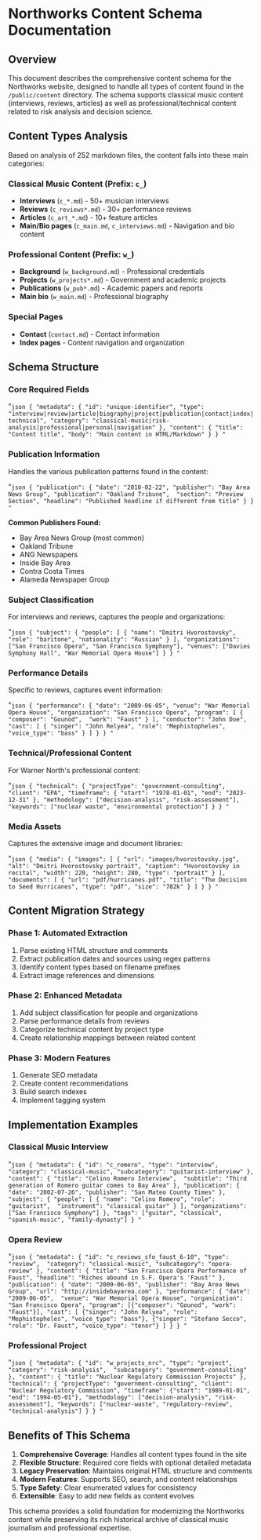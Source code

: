 # Northworks Content Schema Documentation

## Overview

This document describes the comprehensive content schema for the Northworks website, designed to handle all types of content found in the `/public/content` directory. The schema supports classical music content (interviews, reviews, articles) as well as professional/technical content related to risk analysis and decision science.

## Content Types Analysis

Based on analysis of 252 markdown files, the content falls into these main categories:

### Classical Music Content (Prefix: `c_`)
- **Interviews** (`c_*.md`) - 50+ musician interviews
- **Reviews** (`c_reviews*.md`) - 30+ performance reviews  
- **Articles** (`c_art_*.md`) - 10+ feature articles
- **Main/Bio pages** (`c_main.md`, `c_interviews.md`) - Navigation and bio content

### Professional Content (Prefix: `w_`)
- **Background** (`w_background.md`) - Professional credentials
- **Projects** (`w_projects*.md`) - Government and academic projects
- **Publications** (`w_pub*.md`) - Academic papers and reports
- **Main bio** (`w_main.md`) - Professional biography

### Special Pages
- **Contact** (`contact.md`) - Contact information
- **Index pages** - Content navigation and organization

## Schema Structure

### Core Required Fields

"`json
{
  "metadata": {
    "id": "unique-identifier",
    "type": "interview|review|article|biography|project|publication|contact|index|technical",
    "category": "classical-music|risk-analysis|professional|personal|navigation"
  },
  "content": {
    "title": "Content title",
    "body": "Main content in HTML/Markdown"
  }
}
"`

### Publication Information

Handles the various publication patterns found in the content:

"`json
{
  "publication": {
    "date": "2010-02-22",
    "publisher": "Bay Area News Group",
    "publication": "Oakland Tribune", 
    "section": "Preview Section",
    "headline": "Published headline if different from title"
  }
}
"`

**Common Publishers Found:**
- Bay Area News Group (most common)
- Oakland Tribune
- ANG Newspapers  
- Inside Bay Area
- Contra Costa Times
- Alameda Newspaper Group

### Subject Classification

For interviews and reviews, captures the people and organizations:

"`json
{
  "subject": {
    "people": [
      {
        "name": "Dmitri Hvorostovsky",
        "role": "baritone",
        "nationality": "Russian"
      }
    ],
    "organizations": ["San Francisco Opera", "San Francisco Symphony"],
    "venues": ["Davies Symphony Hall", "War Memorial Opera House"]
  }
}
"`

### Performance Details

Specific to reviews, captures event information:

"`json
{
  "performance": {
    "date": "2009-06-05",
    "venue": "War Memorial Opera House",
    "organization": "San Francisco Opera",
    "program": [
      {
        "composer": "Gounod", 
        "work": "Faust"
      }
    ],
    "conductor": "John Doe",
    "cast": [
      {
        "singer": "John Relyea",
        "role": "Mephistopheles", 
        "voice_type": "bass"
      }
    ]
  }
}
"`

### Technical/Professional Content

For Warner North's professional content:

"`json
{
  "technical": {
    "projectType": "government-consulting",
    "client": "EPA",
    "timeframe": {
      "start": "1978-01-01",
      "end": "2023-12-31"
    },
    "methodology": ["decision-analysis", "risk-assessment"],
    "keywords": ["nuclear waste", "environmental protection"]
  }
}
"`

### Media Assets

Captures the extensive image and document libraries:

"`json
{
  "media": {
    "images": [
      {
        "url": "images/hvorostovsky.jpg",
        "alt": "Dmitri Hvorostovsky portrait",
        "caption": "Hvorostovsky in recital",
        "width": 220,
        "height": 280,
        "type": "portrait"
      }
    ],
    "documents": [
      {
        "url": "pdf/hurricanes.pdf",
        "title": "The Decision to Seed Hurricanes",
        "type": "pdf",
        "size": "782k"
      }
    ]
  }
}
"`

## Content Migration Strategy

### Phase 1: Automated Extraction
1. Parse existing HTML structure and comments
2. Extract publication dates and sources using regex patterns
3. Identify content types based on filename prefixes
4. Extract image references and dimensions

### Phase 2: Enhanced Metadata
1. Add subject classification for people and organizations
2. Parse performance details from reviews
3. Categorize technical content by project type
4. Create relationship mappings between related content

### Phase 3: Modern Features  
1. Generate SEO metadata
2. Create content recommendations
3. Build search indexes
4. Implement tagging system

## Implementation Examples

### Classical Music Interview
"`json
{
  "metadata": {
    "id": "c_romero",
    "type": "interview",
    "category": "classical-music",
    "subcategory": "guitarist-interview"
  },
  "content": {
    "title": "Celino Romero Interview", 
    "subtitle": "Third generation of Romero guitar comes to Bay Area"
  },
  "publication": {
    "date": "2002-07-26",
    "publisher": "San Mateo County Times"
  },
  "subject": {
    "people": [
      {
        "name": "Celino Romero",
        "role": "guitarist", 
        "instrument": "classical guitar"
      }
    ],
    "organizations": ["San Francisco Symphony"]
  },
  "tags": ["guitar", "classical", "spanish-music", "family-dynasty"]
}
"`

### Opera Review
"`json
{
  "metadata": {
    "id": "c_reviews_sfo_faust_6-10",
    "type": "review", 
    "category": "classical-music",
    "subcategory": "opera-review"
  },
  "content": {
    "title": "San Francisco Opera Performance of Faust",
    "headline": "Riches abound in S.F. Opera's 'Faust'"
  },
  "publication": {
    "date": "2009-06-05",
    "publisher": "Bay Area News Group",
    "url": "http://insidebayarea.com"
  },
  "performance": {
    "date": "2009-06-05", 
    "venue": "War Memorial Opera House",
    "organization": "San Francisco Opera",
    "program": [{"composer": "Gounod", "work": "Faust"}],
    "cast": [
      {"singer": "John Relyea", "role": "Mephistopheles", "voice_type": "bass"},
      {"singer": "Stefano Secco", "role": "Dr. Faust", "voice_type": "tenor"}
    ]
  }
}
"`

### Professional Project
"`json
{
  "metadata": {
    "id": "w_projects_nrc",
    "type": "project",
    "category": "risk-analysis", 
    "subcategory": "government-consulting"
  },
  "content": {
    "title": "Nuclear Regulatory Commission Projects"
  },
  "technical": {
    "projectType": "government-consulting",
    "client": "Nuclear Regulatory Commission",
    "timeframe": {"start": "1989-01-01", "end": "1994-05-01"},
    "methodology": ["decision-analysis", "risk-assessment"],
    "keywords": ["nuclear-waste", "regulatory-review", "technical-analysis"]
  }
}
"`

## Benefits of This Schema

1. **Comprehensive Coverage**: Handles all content types found in the site
2. **Flexible Structure**: Required core fields with optional detailed metadata  
3. **Legacy Preservation**: Maintains original HTML structure and comments
4. **Modern Features**: Supports SEO, search, and content relationships
5. **Type Safety**: Clear enumerated values for consistency
6. **Extensible**: Easy to add new fields as content evolves

This schema provides a solid foundation for modernizing the Northworks content while preserving its rich historical archive of classical music journalism and professional expertise.
